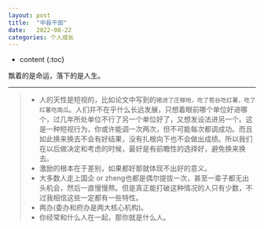 ```yaml
---
layout: post
title:  "中县干部"
date:   2022-08-22
categories: 个人成长
---
```

* content
{:toc}

飘着的是命运，落下的是人生。

---
>* 人的天性是短视的，比如论文中写到的`猪进了庄稼地，吃了苞谷吃红薯，吃了红薯吃南瓜`。人们并不在乎什么长远发展，只想着眼前哪个单位好进哪个，过几年所处单位不行了另一个单位好了，又想发设法进另一个。这是一种短视行为，你或许能调一次两次，但不可能每次都调成功。而且如此换来换去不会有好结果，没有扎根向下也不会做出成绩。所以我们在以后做决定和考虑的时候，最好是有前瞻性的选择好，避免换来换去。
>* 激励的根本在于差别，如果都好那就体现不出好的意义。
>* 大多数人走上国企 or zheng也都是偶尔提拔一次，甚至一辈子都无出头机会，然后一直慢慢熬。但是真正能打破这种情况的人只有少数，不过我相信这些一定都有一些特性。
>* 两办(委办和府办是两大核心机构)。
>* 你经常和什么人在一起，那你就是什么人。
